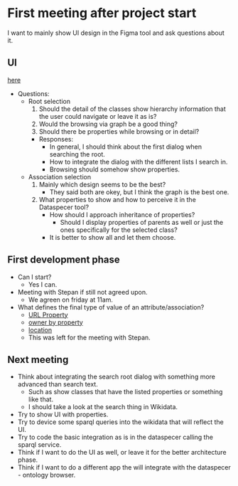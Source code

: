 # First meeting after project start

I want to mainly show UI design in the Figma tool and ask questions about it.

## UI

[here](https://www.figma.com/file/6iULJh0Hvm4cSu39WisXLq/ds-wdoi?type=design&node-id=0%3A1&mode=design&t=euG11MLTby7Yaq23-1)


- Questions:
  - Root selection
     1. Should the detail of the classes show hierarchy information that the user could navigate or leave it as is?
     2. Would the browsing via graph be a good thing?
     3. Should there be properties while browsing or in detail?
     - Responses:
       - In general, I should think about the first dialog when searching the root.
       - How to integrate the dialog with the different lists I search in.
       - Browsing should somehow show properties. 
  - Association selection
     1. Mainly which design seems to be the best?
        - They said both are okey, but I think the graph is the best one. 
     2. What properties to show and how to perceive it in the Dataspecer tool?
        - How should I approach inheritance of properties?
          - Should I display properties of parents as well or just the ones specifically for the selected class?
        - It is better to show all and let them choose.  

## First development phase

- Can I start?
  - Yes I can.
- Meeting with Stepan if still not agreed upon.
  - We agreen on friday at 11am.
- What defines the final type of value of an attribute/association?
  - [URL Property](https://www.wikidata.org/wiki/Property:P2699)
  - [owner by property](https://www.wikidata.org/wiki/Property:P127)
  - [location](https://www.wikidata.org/wiki/Property:P276)
  - This was left for the meeting with Stepan.

## Next meeting

- Think about integrating the search root dialog with something more advanced than search text.
  - Such as show classes that have the listed properties or something like that.
  - I should take a look at the search thing in Wikidata.
- Try to show UI with properties.
- Try to device some sparql queries into the wikidata that will reflect the UI.
- Try to code the basic integration as is in the dataspecer calling the sparql service.
- Think if I want to do the UI as well, or leave it for the better architecture phase.
- Think if I want to do a different app the will integrate with the dataspecer - ontology browser.